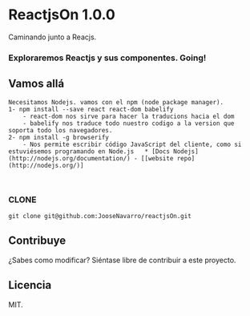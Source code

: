 # ReactjsOn 1.0.0
  Caminando junto a Reacjs. 
  
### Exploraremos Reactjs y sus componentes. Going!

## Vamos allá 
```
Necesitamos Nodejs. vamos con el npm (node package manager).
1- npm install --save react react-dom babelify
    - react-dom nos sirve para hacer la traducions hacia el dom
    - babelify nos traduce todo nuestro codigo a la version que soporta todo los navegadores.
2- npm install -g browserify
    - Nos permite escribir código JavaScript del cliente, como si estuviésemos programando en Node.js   * [Docs Nodejs](http://nodejs.org/documentation/) - [[website repo](http://nodejs.org/)]



```
### CLONE
```
git clone git@github.com:JooseNavarro/reactjsOn.git

```

## Contribuye

¿Sabes como modificar? Siéntase libre de contribuir a este proyecto.

## Licencia

MIT.
